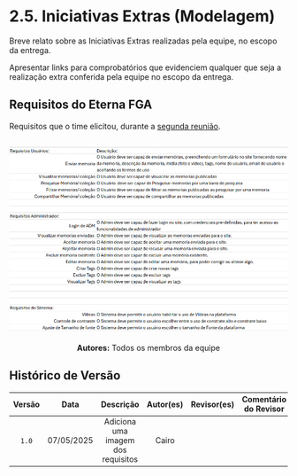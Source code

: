 # 2.5. Iniciativas Extras (Modelagem)

Breve relato sobre as Iniciativas Extras realizadas pela equipe, no escopo da entrega.

Apresentar links para comprobatórios que evidenciem qualquer que seja a realização extra conferida pela equipe no escopo da entrega.

## Requisitos do Eterna FGA

Requisitos que o time elicitou, durante a [segunda reunião](../Atas/ata_reuniao2.md).  

## ![Requisitos do Eterna FGA](../assets/requisitos.png)

<div style="text-align: center; margin-top: 10px;">
  <p><strong>Autores:</strong> Todos os membros da equipe</p>
</div>

## Histórico de Versão

| Versão | Data | Descrição | Autor(es) | Revisor(es) | Comentário do Revisor |
| :-: | :-: | :-: | :-: | :-: | :-: |
| `1.0` | 07/05/2025  | Adiciona uma imagem dos requisitos | Cairo | | |